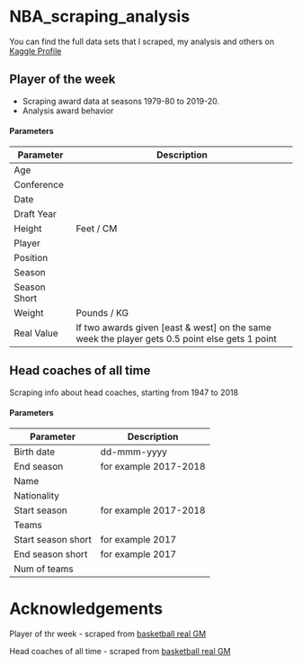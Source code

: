 # NBA_scraping_analysis
You can find the full data sets that I scraped, my analysis and others on [Kaggle Profile](https://www.kaggle.com/jacobbaruch)

## Player of the week
* Scraping award data at seasons 1979-80 to 2019-20.
* Analysis award behavior
#### Parameters

 | Parameter |	Description	|
 | --- | --- |
 | Age| |
 | Conference | |
 | Date | |
 | Draft Year | |
 | Height | Feet / CM |
 | Player | |
 | Position | |
 | Season | |
 | Season Short | |
 | Weight | Pounds / KG|
 | Real Value | If two awards given [east & west] on the same week the player gets 0.5 point else gets 1 point |

## Head coaches of all time
Scraping info about head coaches, starting from 1947 to 2018

#### Parameters

 | Parameter |	Description	|
 | --- | --- |
 | Birth date| dd-mmm-yyyy|
 | End season | for example 2017-2018 |
 | Name | |
 | Nationality | |
 | Start season | for example 2017-2018|
 | Teams | |
 | Start season short | for example 2017|
 | End season short | for example 2017|
 | Num of teams | |
 
# Acknowledgements

Player of thr week - scraped from [basketball real GM](https://basketball.realgm.com/)

Head coaches of all time - scraped from [basketball real GM](https://basketball.realgm.com/nba/staff-members/20/Head-Coach/Historical)
